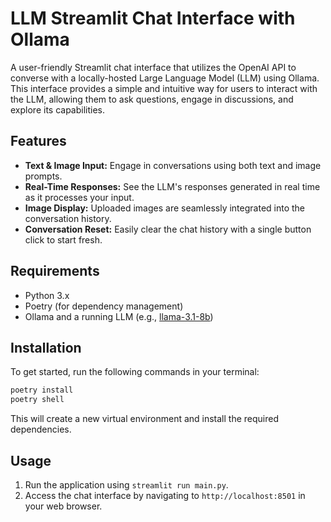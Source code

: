 **LLM Streamlit Chat Interface with Ollama**
=====================================

A user-friendly Streamlit chat interface that utilizes the OpenAI API to converse with a locally-hosted Large Language Model (LLM) using Ollama. This interface provides a simple and intuitive way for users to interact with the LLM, allowing them to ask questions, engage in discussions, and explore its capabilities.

**Features**
------------

* **Text & Image Input:** Engage in conversations using both text and image prompts. 
* **Real-Time Responses:** See the LLM's responses generated in real time as it processes your input.
* **Image Display:** Uploaded images are seamlessly integrated into the conversation history.
* **Conversation Reset:**  Easily clear the chat history with a single button click to start fresh.

**Requirements**
---------------

* Python 3.x
* Poetry (for dependency management)
* Ollama and a running LLM (e.g., [llama-3.1-8b](https://ollama.com/library/llama3.1:8b))

**Installation**
--------------

To get started, run the following commands in your terminal:

```bash
poetry install
poetry shell
```

This will create a new virtual environment and install the required dependencies.

**Usage**
--------------

1. Run the application using `streamlit run main.py`.
2. Access the chat interface by navigating to `http://localhost:8501` in your web browser.
